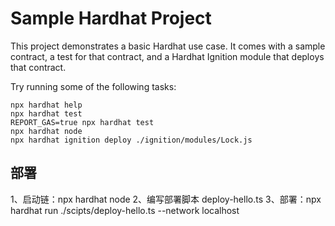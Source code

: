 # Sample Hardhat Project

This project demonstrates a basic Hardhat use case. It comes with a sample contract, a test for that contract, and a Hardhat Ignition module that deploys that contract.

Try running some of the following tasks:

```shell
npx hardhat help
npx hardhat test
REPORT_GAS=true npx hardhat test
npx hardhat node
npx hardhat ignition deploy ./ignition/modules/Lock.js
```


## 部署
1、启动链：npx hardhat node
2、编写部署脚本 deploy-hello.ts
3、部署：npx hardhat run ./scipts/deploy-hello.ts --network localhost
